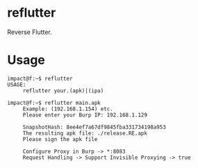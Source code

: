 reflutter
=========

Reverse Flutter.


Usage
=====

```console
impact@f:~$ reflutter
USAGE:
     reflutter your.(apk)|(ipa)
```
```console
impact@f:~$ reflutter main.apk
     Example: (192.168.1.154) etc.
     Please enter your Burp IP: 192.168.1.129

     SnapshotHash: 8ee4ef7a67df9845fba331734198a953
     The resulting apk file: ./release.RE.apk
     Please sign the apk file

     Configure Proxy in Burp -> *:8083
     Request Handling -> Support Invisible Proxying -> true
```
